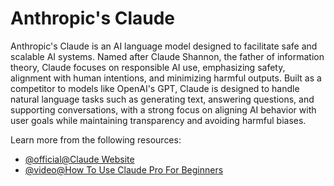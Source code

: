 # Anthropic's Claude

Anthropic's Claude is an AI language model designed to facilitate safe and scalable AI systems. Named after Claude Shannon, the father of information theory, Claude focuses on responsible AI use, emphasizing safety, alignment with human intentions, and minimizing harmful outputs. Built as a competitor to models like OpenAI's GPT, Claude is designed to handle natural language tasks such as generating text, answering questions, and supporting conversations, with a strong focus on aligning AI behavior with user goals while maintaining transparency and avoiding harmful biases.

Learn more from the following resources:

- [@official@Claude Website](https://claude.ai)
- [@video@How To Use Claude Pro For Beginners](https://www.youtube.com/watch?v=J3X_JWQkvo8)